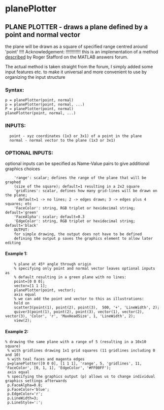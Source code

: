 # planePlotter
 
## PLANE PLOTTER - draws a plane defined by a point and normal vector
the plane will be drawn as a square of specified range centred around 'point'
!!!! Acknowledgement: !!!!!!!!!!!!
this is an implementation of a method [described](https://www.mathworks.com/matlabcentral/answers/291485-how-can-i-plot-a-3d-plane-knowing-its-center-point-coordinates-and-its-normal#answer_226405) by Roger Stafford on the MATLAB answers forum.

The actual method is taken straight from the forum, I simply added some input features etc. to make it universal and more convenient to use by organizing the input structure

### Syntax: 
```
p = planePlotter(point, normal)
p = planePlotter(point, normal, ...)
P = planePlotter(point, normal)
planePlotter(point, normal, ...)
```

### INPUTS: 
```
  point - xyz coordinates (1x3 or 3x1) of a point in the plane 
  normal - normal vector to the plane (1x3 or 3x1)
```
### OPTIONAL INPUTS:
optional inputs can be specified as Name-Value pairs to give additional
graphics choices
```
    'range': scalar; defines the range of the plane that will be graphed
    (size of the square); default=1 resulting in a 2x2 square
    'gridlines': scalar, defines how many grid-lines will be drawn on the plane; 
      default=1 -> no lines; 2 -> edges drawn; 3 -> edges plus 4 squares; etc
    'FaceColor': string, RGB triplet or hexidecimal string; default='green'
    'FaceAlpha': scalar; default=0.3
    'EdgeColor': string, RGB triplet or hexidecimal string; default='black'
    OUTPUT:
    for simple drawing, the output does not have to be defined
    defining the output p saves the graphics element to allow later editing
```
#### Example 1:
```
    % plane at 45º angle through origin
    % specifying only point and normal vector leaves optional inputs as
    % default resulting in a green plane with no lines:
    point=[0 0 0];
    vector=[1 1 1];
    planePlotter(point, vector);
    axis equal
    % we can add the point and vector to this as illustrations:
    hold on
    scatter3(point(1), point(2), point(3),  500, '+', 'LineWidth', 2);
    quiver3(point(1), point(2), point(3), vector(1), vector(2), vector(3), 'Color', 'r', 'MaxHeadSize', 1, 'LineWidth', 2);
    view(2);
```
#### Example 2:      
   ```
 % drawing the same plane with a range of 5 (resulting in a 10x10 square)
    % with gridlines drawing 1x1 grid squares (11 gridlines including 0 and 10)
    % with teal faces and magenta edges
    p=planePlotter([0 0 0], [1 1 1], 'range', 5, 'gridlines', 11, 'FaceColor', [0, 1, 1], 'EdgeColor', '#FF00FF');
    axis equal
    % specifying the graphics output (p) allows us to change individual graphics settings afterwards
    p.FaceAlpha=0.8;
    p.FaceColor='blue';
    p.EdgeColor='r';
    p.LineWidth=3;
    p.LineStyle=':';
```